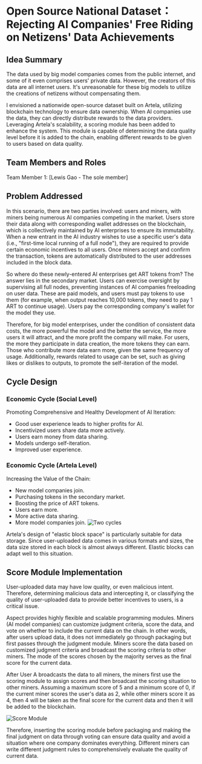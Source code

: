 # Open Source National Dataset：Rejecting AI Companies' Free Riding on Netizens' Data Achievements

## Idea Summary
The data used by big model companies comes from the public internet, and some of it even comprises users' private data. However, the creators of this data are all internet users. It's unreasonable for these big models to utilize the creations of netizens without compensating them.

I envisioned a nationwide open-source dataset built on Artela, utilizing blockchain technology to ensure data ownership. When AI companies use the data, they can directly distribute rewards to the data providers. Leveraging Artela's scalability, a scoring module has been added to enhance the system. This module is capable of determining the data quality level before it is added to the chain, enabling different rewards to be given to users based on data quality.

## Team Members and Roles

Team Member 1: [Lewis Gao - The sole member]

## Problem Addressed

In this scenario, there are two parties involved: users and miners, with miners being numerous AI companies competing in the market. Users store their data along with corresponding wallet addresses on the blockchain, which is collectively maintained by AI enterprises to ensure its immutability. When a new entrant in the AI industry wishes to use a specific user's data (i.e., "first-time local running of a full node"), they are required to provide certain economic incentives to all users. Once miners accept and confirm the transaction, tokens are automatically distributed to the user addresses included in the block data.

So where do these newly-entered AI enterprises get ART tokens from? The answer lies in the secondary market.
Users can exercise oversight by supervising all full nodes, preventing instances of AI companies freeloading on user data. These are paid models, and users must pay tokens to use them (for example, when output reaches 10,000 tokens, they need to pay 1 ART to continue usage). Users pay the corresponding company's wallet for the model they use.

Therefore, for big model enterprises, under the condition of consistent data costs, the more powerful the model and the better the service, the more users it will attract, and the more profit the company will make.
For users, the more they participate in data creation, the more tokens they can earn. Those who contribute more data earn more, given the same frequency of usage. Additionally, rewards related to usage can be set, such as giving likes or dislikes to outputs, to promote the self-iteration of the model.

## Cycle Design
### Economic Cycle (Social Level)
Promoting Comprehensive and Healthy Development of AI Iteration:
- Good user experience leads to higher profits for AI.
- Incentivized users share data more actively.
- Users earn money from data sharing.
- Models undergo self-iteration.
- Improved user experience.

### Economic Cycle (Artela Level)
Increasing the Value of the Chain:
- New model companies join.
- Purchasing tokens in the secondary market.
- Boosting the price of ART tokens.
- Users earn more.
- More active data sharing.
- More model companies join.
![Two cycles](https://pic.imgdb.cn/item/65ba035d871b83018a1fd79f.png)

Artela's design of "elastic block space" is particularly suitable for data storage. Since user-uploaded data comes in various formats and sizes, the data size stored in each block is almost always different. Elastic blocks can adapt well to this situation.

## Score Module Implementation

User-uploaded data may have low quality, or even malicious intent. Therefore, determining malicious data and intercepting it, or classifying the quality of user-uploaded data to provide better incentives to users, is a critical issue.

Aspect provides highly flexible and scalable programming modules. Miners (AI model companies) can customize judgment criteria, score the data, and vote on whether to include the current data on the chain. In other words, after users upload data, it does not immediately go through packaging but first passes through the judgment module. Miners score the data based on customized judgment criteria and broadcast the scoring criteria to other miners. The mode of the scores chosen by the majority serves as the final score for the current data.

After User A broadcasts the data to all miners, the miners first use the scoring module to assign scores and then broadcast the scoring situation to other miners. Assuming a maximum score of 5 and a minimum score of 0, if the current miner scores the user's data as 2, while other miners score it as 4, then 4 will be taken as the final score for the current data and then it will be added to the blockchain.

![Score Module](https://pic.imgdb.cn/item/65ba0403871b83018a21db55.png)

Therefore, inserting the scoring module before packaging and making the final judgment on data through voting can ensure data quality and avoid a situation where one company dominates everything. Different miners can write different judgment rules to comprehensively evaluate the quality of current data.
